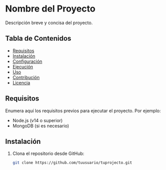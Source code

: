 # Nombre del Proyecto

Descripción breve y concisa del proyecto.

## Tabla de Contenidos

- [Requisitos](#requisitos)
- [Instalación](#instalación)
- [Configuración](#configuración)
- [Ejecución](#ejecución)
- [Uso](#uso)
- [Contribución](#contribución)
- [Licencia](#licencia)

## Requisitos

Enumera aquí los requisitos previos para ejecutar el proyecto. Por ejemplo:

- Node.js (v14 o superior)
- MongoDB (si es necesario)

## Instalación

1. Clona el repositorio desde GitHub:

   ```bash
   git clone https://github.com/tuusuario/tuprojecto.git
